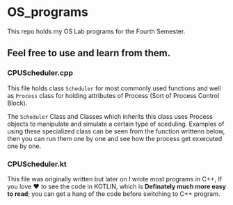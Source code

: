 # OS_programs
This repo holds my OS Lab programs for the Fourth Semester. 
## Feel free to use and learn from them.

### CPUScheduler.cpp 
This file holds class `Scheduler` for most commonly used functions and well as `Process` class for holding attributes of Process (Sort of Process Control Block). 

The `Scheduler` Class and Classes which inherits this class uses Process objects to manipulate and simulate a certain type of sceduling. Examples of using these specialized class can be seen from the function writtenn below, then you can run them one by one and see how the process get exxecuted one by one.

### CPUScheduler.kt 
This file was originally written but later on I wrote most programs in C++, If you love ♥ to see the code in KOTLIN, which is **Definately much more easy to read**; you can get a hang of the code before switching to C++ program.
